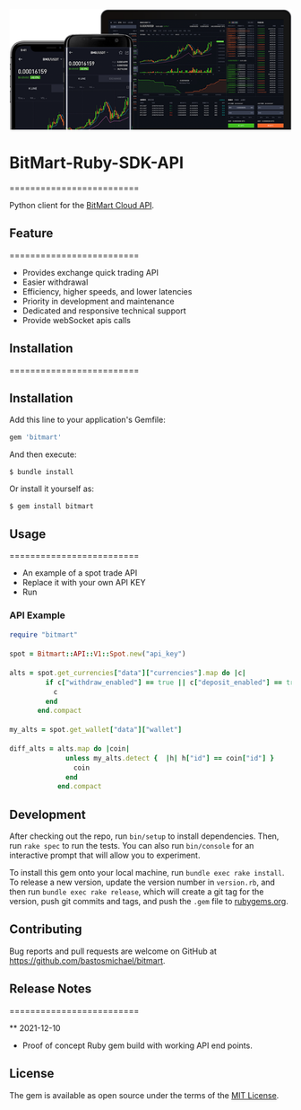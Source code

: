[![Logo](./logo.png)](https://bitmart.com)

# BitMart-Ruby-SDK-API
=========================

Python client for the [BitMart Cloud API](http://developer-pro.bitmart.com).

## Feature
=========================
- Provides exchange quick trading API
- Easier withdrawal
- Efficiency, higher speeds, and lower latencies
- Priority in development and maintenance
- Dedicated and responsive technical support
- Provide webSocket apis calls

## Installation
=========================

## Installation

Add this line to your application's Gemfile:

```ruby
gem 'bitmart'
```

And then execute:

    $ bundle install

Or install it yourself as:

    $ gem install bitmart

## Usage
=========================
* An example of a spot trade API
* Replace it with your own API KEY
* Run

### API Example
```ruby
require "bitmart"

spot = Bitmart::API::V1::Spot.new("api_key")

alts = spot.get_currencies["data"]["currencies"].map do |c|
         if c["withdraw_enabled"] == true || c["deposit_enabled"] == true
           c
         end
       end.compact

my_alts = spot.get_wallet["data"]["wallet"]
          
diff_alts = alts.map do |coin|
              unless my_alts.detect {  |h| h["id"] == coin["id"] }
                coin
              end
            end.compact
```

## Development

After checking out the repo, run `bin/setup` to install dependencies. Then, run `rake spec` to run the tests. You can also run `bin/console` for an interactive prompt that will allow you to experiment.

To install this gem onto your local machine, run `bundle exec rake install`. To release a new version, update the version number in `version.rb`, and then run `bundle exec rake release`, which will create a git tag for the version, push git commits and tags, and push the `.gem` file to [rubygems.org](https://rubygems.org).

## Contributing

Bug reports and pull requests are welcome on GitHub at https://github.com/bastosmichael/bitmart.

## Release Notes
=========================

** 2021-12-10 
- Proof of concept Ruby gem build with working API end points.

## License

The gem is available as open source under the terms of the [MIT License](https://opensource.org/licenses/MIT).
